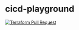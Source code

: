 # cicd-playground

<!-- [![Terraform](https://github.com/arogic/cicd-playground/actions/workflows/terraform.yml/badge.svg)](https://github.com/arogic/cicd-playground/actions/workflows/terraform.yml) -->

[![Terraform Pull Request](https://github.com/arogic/cicd-playground/actions/workflows/terraform-pr-workflow.yml/badge.svg)](https://github.com/arogic/cicd-playground/actions/workflows/terraform-pr-workflow.yml)
